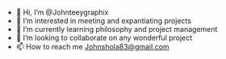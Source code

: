 - 👋 Hi, I’m @Johnteeygraphix
- 👀 I’m interested in meeting and expantiating projects
- 🌱 I’m currently learning philosophy and project management 
- 💞️ I’m looking to collaborate on any wonderful project
- 📫 How to reach me Johnshola83@gmail.com 

<!---
Johnteeygraphix/Johnteeygraphix is a ✨ special ✨ repository because its `README.md` (this file) appears on your GitHub profile.
You can click the Preview link to take a look at your changes.
--->
